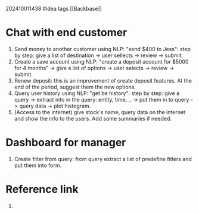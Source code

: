 202410011438
#idea 
tags [[Backbase]]

# Chat with end customer
1. Send money to another customer using NLP: "send $400 to Jess": step by step: give a list of destination -> user sellects -> review -> submit.
2. Create a save account using NLP: "create a deposit account for $5000 for 4 months" -> give a list of options -> user selects -> review -> submit.
3. Renew deposit: this is an improvement of create deposit features. At the end of the period, suggest them the new options. 
4. Query user history using NLP: "get be history": step by step: give a query -> extract info in the query: entity, time, .. -> put them in to query -> query data -> plot histogram.
5. (Access to the internet) give stock's name, query data on the internet and show the info to the users. Add some summaries if needed.

# Dashboard for  manager
1. Create filter from query: from query extract a list of predefine fitlers and put them into form.

# Reference link
1. 